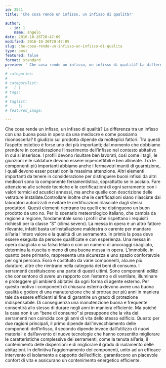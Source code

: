 ```yaml
---
id: 2541
title: 'Che cosa rende un infisso, un infisso di qualità?'

author:
  - id: 1
    name: angelo
date: 2016-10-26T20:47:09
modified: 2016-10-26T20:47:09
slug: che-cosa-rende-un-infisso-un-infisso-di-qualita
type: post
featured: false
format: standard
preview: ' Che cosa rende un infisso, un infisso di qualità? La differenza tra un infisso con una buona posa in opera &hellip;
 '
# categories: 
#    
# categorylist: 
#   [ ]
# tags: 
#   
# taglist: 
#     []
# featured_image: 

---
```


Che cosa rende un infisso, un infisso di qualità? La differenza tra un infisso con una buona posa in opera da una mediocre e come possiamo riconoscerla? Il giudizio sul prodotto dipende da molteplici fattori. Tra questi l’aspetto estetico è forse uno dei più importanti; dal momento che dobbiamo prendere in considerazione l’inserimento dell’infisso nel contesto abitativo in cui si inserisce. I profili devono risultare ben lavorati, così come i tagli, le giunzioni e le saldature devono essere impercettibili e ben allineate. Tra le componenti più importanti abbiamo anche i fermavetri muniti di guarnizione, i quali devono esser posati con la massima attenzione. Altri elementi importanti da tenere in considerazione per distinguere buoni infissi da altri mediocri sono la componente ferramentistica, soprattutto se in acciaio. Fare attenzione alle schede tecniche e le certificazioni di ogni serramento con i valori termici ed acustici annessi, ma anche quelle con descrizione delle vetrature installate.Controllare inoltre che le certificazioni siano rilasciate dai laboratori autorizzati e evitare le certificazioni rilasciate dagli stessi produttori. Questi elementi rientrano tra quelli che distinguono un buon prodotto da uno no. Per lo scenario meteorologico italiano, che cambia da regione a regione, fondamentale sono i profili che rispettano i requisiti richiesti per la classe “S” (clima severo). La messa in opera è un altro fattore rilevante, infatti basta un’installazione maldestra o carente per mandare all’aria l’intero valore e la qualità di un serramento. In primis la posa deve essere eseguita da persone qualificate e con esperienza. Una messa in opera sbagliata o su falso telaio o con un numero di ancoraggi sbagliato, determina la riuscita o meno di una buona messa in opera. L’immobile, in quanto bene primario, rappresenta una sicurezza e uno spazio confortevole per ogni persona. Esso è costituito da varie componenti, alcune più durature, altre che rientrano nella categoria dei beni di consumo. I serramenti costituiscono una parte di questi ultimi. Sono componenti edilizi che consentono di avere un rapporto con l’esterno e di ventilare, illuminare e proteggere gli ambienti abitativi da ogni forma di agente esterno. Per questo motivo i componenti di chiusura esterna devono avere una buona qualità e godere di una manutenzione che si protrae per più anni in maniera tale da essere efficienti al fine di garantire un grado di protezione indispensabile. Di conseguenza una manutenzione buona e frequente consentirà allo stesso di durare negli anni in maniera efficiente. Ma poiché la casa non è un “bene di consumo” si presuppone che la vita dei serramenti non coincida con gli anni di vita dello stesso edificio. Questo per due ragioni principali, il primo dipende dall’invecchiamento delle componenti dell’infisso, il secondo dipende invece dall’utilizzo di nuovi materiali e dall’avvento di nuove tecnologie che hanno consentito migliorare le caratteristiche complessive dei serramenti, come la tenuta all’aria, il contenimento delle dispersioni e di migliorare il grado di isolamento delle abitazioni. In definitiva l’aggiornamento dei componenti, unito ad un efficace intervento di isolamento a cappotto dell’edificio, garantiscono un piacevole confort di vita e assicurano un contenimento energetico efficiente.

